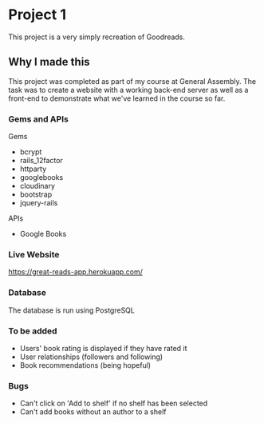 # Project 1

This project is a very simply recreation of Goodreads.

## Why I made this

This project was completed as part of my course at General Assembly. The task was to create a website with a working back-end server as well as a front-end to demonstrate what we've learned in the course so far.

### Gems and APIs
Gems
- bcrypt
- rails_12factor
- httparty
- googlebooks
- cloudinary
- bootstrap
- jquery-rails

APIs
- Google Books

### Live Website
https://great-reads-app.herokuapp.com/

### Database
The database is run using PostgreSQL

### To be added
- Users' book rating is displayed if they have rated it
- User relationships (followers and following)
- Book recommendations (being hopeful)

### Bugs
- Can't click on 'Add to shelf' if no shelf has been selected
- Can't add books without an author to a shelf
